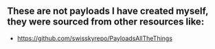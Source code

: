 ## These are not payloads I have created myself, they were sourced from other resources like:

* https://github.com/swisskyrepo/PayloadsAllTheThings